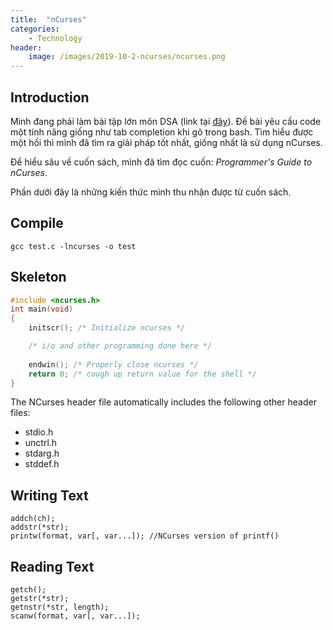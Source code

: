 ```yaml
---
title:  "nCurses"
categories: 
    - Technology
header:
    image: /images/2019-10-2-ncurses/ncurses.png
---
```


## Introduction
Mình đang phải làm bài tập lớn môn DSA (link tại [đây](https://github.com/minhdq99hp/dsa/tree/master/mini_project_1)). Đề bài yêu cầu code một tính năng giống như tab completion khi gõ trong bash. Tìm hiểu được một hồi thì mình đã tìm ra giải pháp tốt nhất, giống nhất là sử dụng nCurses.

Để hiểu sâu về cuốn sách, mình đã tìm đọc cuốn: *Programmer's Guide to nCurses*. 

Phần dưới đây là những kiến thức mình thu nhận được từ cuốn sách.

## Compile
```
gcc test.c -lncurses -o test
```

## Skeleton
```c
#include <ncurses.h>
int main(void)
{
    initscr(); /* Initialize ncurses */

    /* i/o and other programming done here */
    
    endwin(); /* Properly close ncurses */
    return 0; /* cough up return value for the shell */
}
```

The NCurses header file automatically includes the following other header files:
- stdio.h
- unctrl.h
- stdarg.h
- stddef.h

## Writing Text
```
addch(ch);
addstr(*str);
printw(format, var[, var...]); //NCurses version of printf()
```

## Reading Text
```
getch();
getstr(*str);
getnstr(*str, length);
scanw(format, var[, var...]);
```